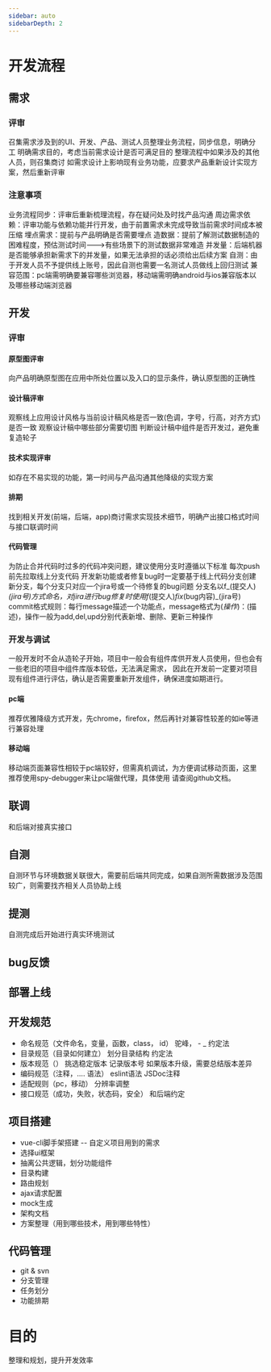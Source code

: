 ```yaml
---
sidebar: auto
sidebarDepth: 2
---
```

# 开发流程
## 需求
### 评审
召集需求涉及到的UI、开发、产品、测试人员整理业务流程，同步信息，明确分工
明确需求目的，考虑当前需求设计是否可满足目的
整理流程中如果涉及的其他人员，则召集商讨
如需求设计上影响现有业务功能，应要求产品重新设计实现方案，然后重新评审
### 注意事项
业务流程同步：评审后重新梳理流程，存在疑问处及时找产品沟通
周边需求依赖：评审功能与依赖功能并行开发，由于前置需求未完成导致当前需求时间成本被压缩
埋点需求：提前与产品明确是否需要埋点
造数据：提前了解测试数据制造的困难程度，预估测试时间--->有些场景下的测试数据非常难造
并发量：后端机器是否能够承担新需求下的并发量，如果无法承担的话必须给出后续方案
自测：由于开发人员不予提供线上账号，因此自测也需要一名测试人员做线上回归测试
兼容范围：pc端需明确要兼容哪些浏览器，移动端需明确android与ios兼容版本以及哪些移动端浏览器
## 开发
### 评审
#### 原型图评审
向产品明确原型图在应用中所处位置以及入口的显示条件，确认原型图的正确性
#### 设计稿评审
观察线上应用设计风格与当前设计稿风格是否一致(色调，字号，行高，对齐方式)是否一致
观察设计稿中哪些部分需要切图
判断设计稿中组件是否开发过，避免重复造轮子
#### 技术实现评审
如存在不易实现的功能，第一时间与产品沟通其他降级的实现方案
#### 排期
找到相关开发(前端，后端，app)商讨需求实现技术细节，明确产出接口格式时间与接口联调时间
#### 代码管理
为防止合并代码时过多的代码冲突问题，建议使用分支时遵循以下标准
每次push前先拉取线上分支代码
开发新功能或者修复bug时一定要基于线上代码分支创建新分支，每个分支只对应一个jira号或一个待修复的bug问题
分支名以f_(提交人)_(jira号)方式命名，对jira进行bug修复时使用f_(提交人)_fix_(bug内容)_(jira号)
commit格式规则：每行message描述一个功能点，message格式为$(操作)：$(描述)，操作一般为add,del,upd分别代表新增、删除、更新三种操作
### 开发与调试
一般开发时不会从造轮子开始，项目中一般会有组件库供开发人员使用，但也会有一些老旧的项目中组件库版本较低，无法满足需求，
因此在开发前一定要对项目现有组件进行评估，确认是否需要重新开发组件，确保进度如期进行。

#### pc端
推荐优雅降级方式开发，先chrome，firefox，然后再针对兼容性较差的如ie等进行兼容处理

#### 移动端
移动端页面兼容性相较于pc端较好，但需真机调试，为方便调试移动页面，这里推荐使用spy-debugger来让pc端做代理，具体使用
请查阅github文档。

## 联调
和后端对接真实接口

## 自测
自测环节与环境数据关联很大，需要前后端共同完成，如果自测所需数据涉及范围较广，则需要找齐相关人员协助上线

## 提测
自测完成后开始进行真实环境测试

## bug反馈


## 部署上线



## 开发规范
* 命名规范（文件命名，变量，函数，class， id）   驼峰， - _  约定法
* 目录规范（目录如何建立） 划分目录结构   约定法
* 版本规范（）  挑选稳定版本 记录版本号  如果版本升级，需要总结版本差异
* 编码规范（注释，.... 语法）    eslint语法   JSDoc注释
* 适配规则（pc，移动）   分辨率调整
* 接口规范（成功，失败，状态码，安全）  和后端约定

## 项目搭建
*  vue-cli脚手架搭建  --  自定义项目用到的需求
*  选择ui框架
*  抽离公共逻辑，划分功能组件
*  目录构建
*  路由规划
*  ajax请求配置
*  mock生成
*  架构文档
*  方案整理（用到哪些技术，用到哪些特性）

## 代码管理
* git & svn
* 分支管理
* 任务划分
* 功能排期

# 目的
整理和规划，提升开发效率